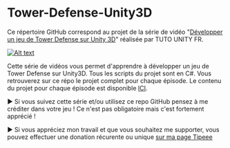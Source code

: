 # Tower-Defense-Unity3D

Ce répertoire GitHub correspond au projet de la série de vidéo "[Développer un jeu de Tower Defense sur Unity 3D](https://www.youtube.com/playlist?list=PLUWxWDlz8PYKulXI3uImMnsh0_boV1nNL)" réalisée par TUTO UNITY FR.

[![Alt text](https://www.tutounity.fr/upload/TowerDefense1.jpg)](https://www.youtube.com/playlist?list=PLUWxWDlz8PYKulXI3uImMnsh0_boV1nNL)

Cette série de vidéos vous permet d'apprendre à développer un jeu de Tower Defense sur Unity3D. Tous les scripts du projet sont en C#.
Vous retrouverez sur ce répo le projet complet pour chaque épisode. Le contenu du projet pour chaque épisode est disponible [ICI](https://github.com/TUTOUNITYFR/Tower-Defense-Unity3D/commits/master). 

► Si vous suivez cette série et/ou utilisez ce repo GitHub pensez à me créditer dans votre jeu ! Ce n'est pas obligatoire mais c'est fortement apprécié !

► Si vous appréciez mon travail et que vous souhaitez me supporter, vous pouvez effectuer une donation récurente ou unique [sur ma page Tipeee](https://fr.tipeee.com/tuto-unity-fr)

